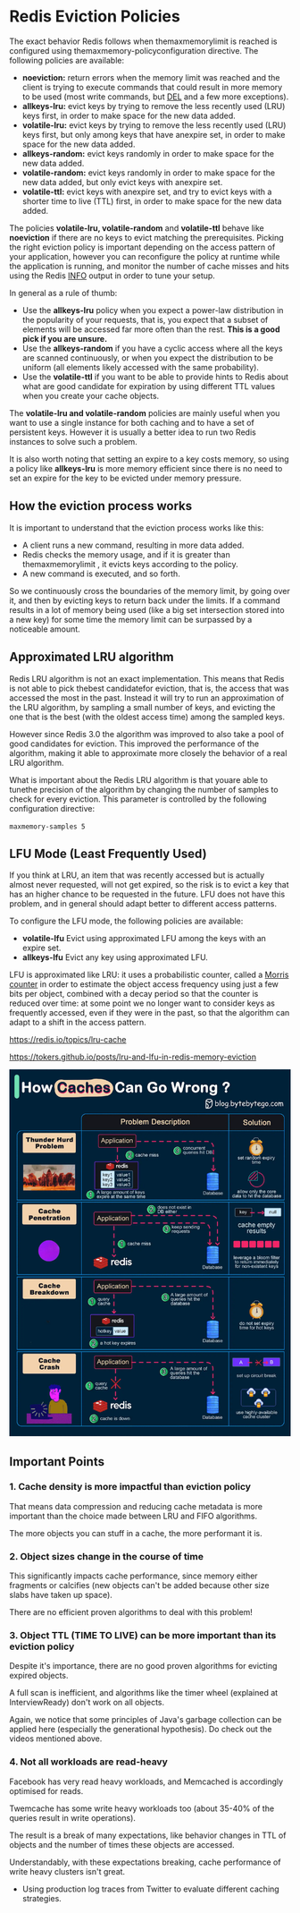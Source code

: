 # Redis Eviction Policies

The exact behavior Redis follows when themaxmemorylimit is reached is configured using themaxmemory-policyconfiguration directive.
The following policies are available:

- **noeviction:** return errors when the memory limit was reached and the client is trying to execute commands that could result in more memory to be used (most write commands, but [DEL](https://redis.io/commands/del) and a few more exceptions).
- **allkeys-lru:** evict keys by trying to remove the less recently used (LRU) keys first, in order to make space for the new data added.
- **volatile-lru:** evict keys by trying to remove the less recently used (LRU) keys first, but only among keys that have anexpire set, in order to make space for the new data added.
- **allkeys-random:** evict keys randomly in order to make space for the new data added.
- **volatile-random:** evict keys randomly in order to make space for the new data added, but only evict keys with anexpire set.
- **volatile-ttl:** evict keys with anexpire set, and try to evict keys with a shorter time to live (TTL) first, in order to make space for the new data added.

The policies **volatile-lru, volatile-random** and **volatile-ttl** behave like **noeviction** if there are no keys to evict matching the prerequisites.
Picking the right eviction policy is important depending on the access pattern of your application, however you can reconfigure the policy at runtime while the application is running, and monitor the number of cache misses and hits using the Redis [INFO](https://redis.io/commands/info) output in order to tune your setup.

In general as a rule of thumb:

- Use the **allkeys-lru** policy when you expect a power-law distribution in the popularity of your requests, that is, you expect that a subset of elements will be accessed far more often than the rest. **This is a good pick if you are unsure.**
- Use the **allkeys-random** if you have a cyclic access where all the keys are scanned continuously, or when you expect the distribution to be uniform (all elements likely accessed with the same probability).
- Use the **volatile-ttl** if you want to be able to provide hints to Redis about what are good candidate for expiration by using different TTL values when you create your cache objects.

The **volatile-lru and volatile-random** policies are mainly useful when you want to use a single instance for both caching and to have a set of persistent keys. However it is usually a better idea to run two Redis instances to solve such a problem.

It is also worth noting that setting an expire to a key costs memory, so using a policy like **allkeys-lru** is more memory efficient since there is no need to set an expire for the key to be evicted under memory pressure.

## How the eviction process works

It is important to understand that the eviction process works like this:

- A client runs a new command, resulting in more data added.
- Redis checks the memory usage, and if it is greater than themaxmemorylimit , it evicts keys according to the policy.
- A new command is executed, and so forth.

So we continuously cross the boundaries of the memory limit, by going over it, and then by evicting keys to return back under the limits.
If a command results in a lot of memory being used (like a big set intersection stored into a new key) for some time the memory limit can be surpassed by a noticeable amount.

## Approximated LRU algorithm

Redis LRU algorithm is not an exact implementation. This means that Redis is not able to pick thebest candidatefor eviction, that is, the access that was accessed the most in the past. Instead it will try to run an approximation of the LRU algorithm, by sampling a small number of keys, and evicting the one that is the best (with the oldest access time) among the sampled keys.

However since Redis 3.0 the algorithm was improved to also take a pool of good candidates for eviction. This improved the performance of the algorithm, making it able to approximate more closely the behavior of a real LRU algorithm.

What is important about the Redis LRU algorithm is that youare able to tunethe precision of the algorithm by changing the number of samples to check for every eviction. This parameter is controlled by the following configuration directive:

`maxmemory-samples 5`

## LFU Mode (Least Frequently Used)

If you think at LRU, an item that was recently accessed but is actually almost never requested, will not get expired, so the risk is to evict a key that has an higher chance to be requested in the future. LFU does not have this problem, and in general should adapt better to different access patterns.

To configure the LFU mode, the following policies are available:

- **volatile-lfu** Evict using approximated LFU among the keys with an expire set.
- **allkeys-lfu** Evict any key using approximated LFU.

LFU is approximated like LRU: it uses a probabilistic counter, called a [Morris counter](https://en.wikipedia.org/wiki/Approximate_counting_algorithm) in order to estimate the object access frequency using just a few bits per object, combined with a decay period so that the counter is reduced over time: at some point we no longer want to consider keys as frequently accessed, even if they were in the past, so that the algorithm can adapt to a shift in the access pattern.

https://redis.io/topics/lru-cache

https://tokers.github.io/posts/lru-and-lfu-in-redis-memory-eviction

![cache-problems](../../../media/Pasted%20image%2020240105232856.png)

## Important Points

### 1. Cache density is more impactful than eviction policy

That means data compression and reducing cache metadata is more important than the choice made between LRU and FIFO algorithms.

The more objects you can stuff in a cache, the more performant it is.

### 2. Object sizes change in the course of time

This significantly impacts cache performance, since memory either fragments or calcifies (new objects can't be added because other size slabs have taken up space).

There are no efficient proven algorithms to deal with this problem!

### 3. Object TTL (TIME TO LIVE) can be more important than its eviction policy

Despite it's importance, there are no good proven algorithms for evicting expired objects.

A full scan is inefficient, and algorithms like the timer wheel (explained at InterviewReady) don't work on all objects.

Again, we notice that some principles of Java's garbage collection can be applied here (especially the generational hypothesis). Do check out the videos mentioned above.

### 4. Not all workloads are read-heavy

Facebook has very read heavy workloads, and Memcached is accordingly optimised for reads.

Twemcache has some write heavy workloads too (about 35-40% of the queries result in write operations).

The result is a break of many expectations, like behavior changes in TTL of objects and the number of times these objects are accessed.

Understandably, with these expectations breaking, cache performance of write heavy clusters isn't great.

- Using production log traces from Twitter to evaluate different caching strategies.

